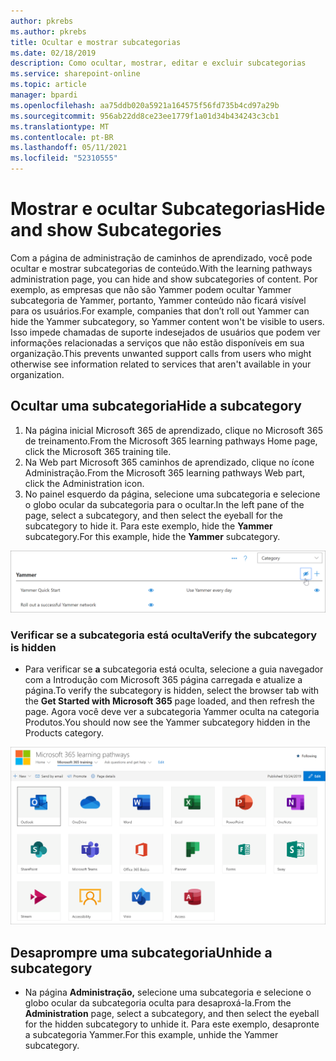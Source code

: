 ```yaml
---
author: pkrebs
ms.author: pkrebs
title: Ocultar e mostrar subcategorias
ms.date: 02/18/2019
description: Como ocultar, mostrar, editar e excluir subcategorias
ms.service: sharepoint-online
ms.topic: article
manager: bpardi
ms.openlocfilehash: aa75ddb020a5921a164575f56fd735b4cd97a29b
ms.sourcegitcommit: 956ab22dd8ce23ee1779f1a01d34b434243c3cb1
ms.translationtype: MT
ms.contentlocale: pt-BR
ms.lasthandoff: 05/11/2021
ms.locfileid: "52310555"
---
```

# <a name="hide-and-show-subcategories"></a><span data-ttu-id="fffff-103">Mostrar e ocultar Subcategorias</span><span class="sxs-lookup"><span data-stu-id="fffff-103">Hide and show Subcategories</span></span>

<span data-ttu-id="fffff-104">Com a página de administração de caminhos de aprendizado, você pode ocultar e mostrar subcategorias de conteúdo.</span><span class="sxs-lookup"><span data-stu-id="fffff-104">With the learning pathways administration page, you can hide and show subcategories of content.</span></span> <span data-ttu-id="fffff-105">Por exemplo, as empresas que não são Yammer podem ocultar Yammer subcategoria de Yammer, portanto, Yammer conteúdo não ficará visível para os usuários.</span><span class="sxs-lookup"><span data-stu-id="fffff-105">For example, companies that don’t roll out Yammer can hide the Yammer subcategory, so Yammer content won't be visible to users.</span></span> <span data-ttu-id="fffff-106">Isso impede chamadas de suporte indesejados de usuários que podem ver informações relacionadas a serviços que não estão disponíveis em sua organização.</span><span class="sxs-lookup"><span data-stu-id="fffff-106">This prevents unwanted support calls from users who might otherwise see information related to services that aren't available in your organization.</span></span>

## <a name="hide-a-subcategory"></a><span data-ttu-id="fffff-107">Ocultar uma subcategoria</span><span class="sxs-lookup"><span data-stu-id="fffff-107">Hide a subcategory</span></span> 

1. <span data-ttu-id="fffff-108">Na página inicial Microsoft 365 de aprendizado, clique no Microsoft 365 de treinamento.</span><span class="sxs-lookup"><span data-stu-id="fffff-108">From the Microsoft 365 learning pathways Home page, click the Microsoft 365 training tile.</span></span>
2. <span data-ttu-id="fffff-109">Na Web part Microsoft 365 caminhos de aprendizado, clique no ícone Administração.</span><span class="sxs-lookup"><span data-stu-id="fffff-109">From the Microsoft 365 learning pathways Web part, click the Administration icon.</span></span> 
3. <span data-ttu-id="fffff-110">No painel esquerdo da página, selecione uma subcategoria e selecione o globo ocular da subcategoria para o ocultar.</span><span class="sxs-lookup"><span data-stu-id="fffff-110">In the left pane of the page, select a subcategory, and then select the eyeball for the subcategory to hide it.</span></span> <span data-ttu-id="fffff-111">Para este exemplo, hide the **Yammer** subcategory.</span><span class="sxs-lookup"><span data-stu-id="fffff-111">For this example, hide the **Yammer** subcategory.</span></span>  

![A janela de exemplo mostra o ícone para ocultar uma subcategoria.](media/cg-hidesubcat.png)

### <a name="verify-the-subcategory-is-hidden"></a><span data-ttu-id="fffff-113">Verificar se a subcategoria está oculta</span><span class="sxs-lookup"><span data-stu-id="fffff-113">Verify the subcategory is hidden</span></span>
- <span data-ttu-id="fffff-114">Para verificar se **a** subcategoria está oculta, selecione a guia navegador com a Introdução com Microsoft 365 página carregada e atualize a página.</span><span class="sxs-lookup"><span data-stu-id="fffff-114">To verify the subcategory is hidden, select the browser tab with the **Get Started with Microsoft 365** page loaded, and then refresh the page.</span></span> <span data-ttu-id="fffff-115">Agora você deve ver a subcategoria Yammer oculta na categoria Produtos.</span><span class="sxs-lookup"><span data-stu-id="fffff-115">You should now see the Yammer subcategory hidden in the Products category.</span></span> 

![A janela de exemplo mostra que o subcatório oculto não está mais desacatado.](media/cg-hidesubcatrefresh.png)

## <a name="unhide-a-subcategory"></a><span data-ttu-id="fffff-117">Desaprompre uma subcategoria</span><span class="sxs-lookup"><span data-stu-id="fffff-117">Unhide a subcategory</span></span> 

- <span data-ttu-id="fffff-118">Na página **Administração,** selecione uma subcategoria e selecione o globo ocular da subcategoria oculta para desaproxá-la.</span><span class="sxs-lookup"><span data-stu-id="fffff-118">From the **Administration** page, select a subcategory, and then select the eyeball for the hidden subcategory to unhide it.</span></span> <span data-ttu-id="fffff-119">Para este exemplo, desapronte a subcategoria Yammer.</span><span class="sxs-lookup"><span data-stu-id="fffff-119">For this example, unhide the Yammer subcategory.</span></span>